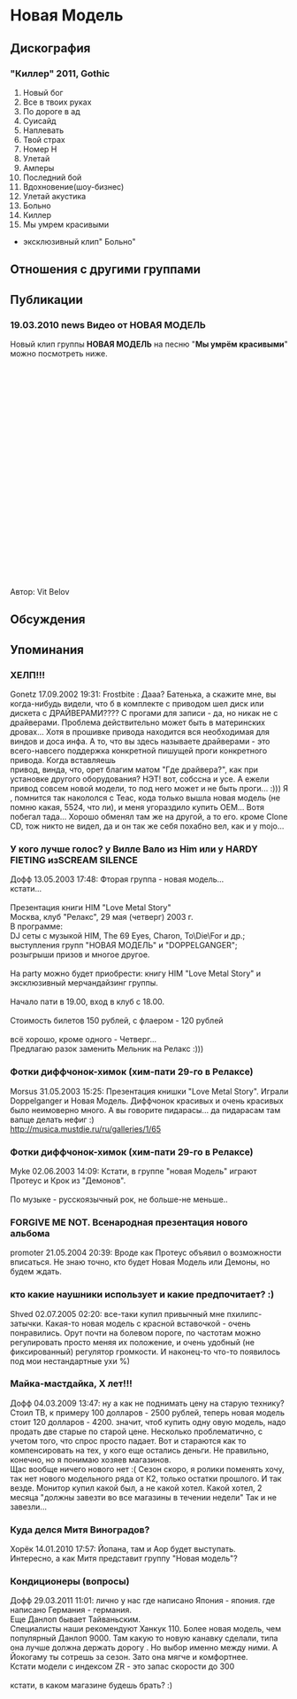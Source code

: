 # Новая Модель



## Дискография

### "Киллер" 2011, Gothic

01. Новый бог
02. Все в твоих руках
03. По дороге в ад
04. Суисайд
05. Наплевать
06. Твой страх
07. Номер Н
08. Улетай
09. Амперы
10. Последний бой
11. Вдохновение(шоу-бизнес)
12. Улетай акустика
13. Больно
14. Киллер
15. Мы умрем красивыми
+ эксклюзивный клип" Больно"


## Отношения с другими группами


## Публикации

### 19.03.2010 news Видео от НОВАЯ МОДЕЛЬ

<P>Новый клип группы <STRONG>НОВАЯ МОДЕЛЬ</STRONG> на песню "<STRONG>Мы умрём красивыми</STRONG>" можно посмотреть ниже.</P>
<P>
<CENTER>
<OBJECT height=385 width=480><PARAM NAME="movie" VALUE="http://www.youtube.com/v/ZPPOhnDZT5U&hl=ru_RU&fs=1&"><PARAM NAME="allowFullScreen" VALUE="true"><PARAM NAME="allowscriptaccess" VALUE="always">
<embed src="http://www.youtube.com/v/ZPPOhnDZT5U&hl=ru_RU&fs=1&" type="application/x-shockwave-flash" allowscriptaccess="always" allowfullscreen="true" width="480" height="385"></embed></OBJECT>
<P></P></CENTER>
Автор: Vit Belov


## Обсуждения


## Упоминания

### ХЕЛП!!!

Gonetz 17.09.2002 19:31:
Frostbite : Дааа? Батенька, а скажите мне, вы когда-нибудь видели, что б в комплекте с приводом шел диск или дискета с ДРАЙВЕРАМИ???? С прогами для записи - да, но никак не с драйверами. Проблема действительно может быть в материнских дровах... Хотя в прошивке привода находится вся необходимая для виндов и доса инфа. А то, что вы здесь называете драйверами - это всего-навсего поддержка конкретной пишущей проги конкретного привода. Когда вставляешь <BR>привод, винда, что, орет благим матом "Где драйвера?", как при установке другого оборудования? НЭТ! вот, собссна и усе. А ежели привод совсем новой модели, то под него может и не быть проги... :))) Я , помнится так накололся с Teac, кода только вышла новая модель (не помню какая, 5524, что ли), и меня угораздило купить OEM... Вотя побегал тада... Хорошо обменял там же на другой, а то его. кроме Clone CD, тож никто не видел, да и он так же себя похабно вел, как и у mojo...

### У кого лучше голос? у Вилле Вало из Him или у HARDY FIETING изSCREAM SILENCE

Дофф 13.05.2003 17:48:
Фторая группа - новая модель...<BR>кстати... <BR><BR>Презентация книги HIM "Love Metal Story"  <BR>Москва, клуб "Релакс", 29 мая (четверг) 2003 г.<BR>В программе:<BR>DJ сеты с музыкой HIM, The 69 Eyes, Charon, To\Die\For и др.;<BR>выступления групп "НОВАЯ МОДЕЛЬ" и "DOPPELGANGER";<BR>розыгрыши призов и многое другое.<BR><BR>На party можно будет приобрести: книгу HIM "Love Metal Story" и эксклюзивный мерчандайзинг группы.<BR><BR>Начало пати в 19.00, вход в клуб с 18.00.<BR><BR>Стоимость билетов 150 рублей, с флаером - 120 рублей<BR> <BR>всё хорошо, кроме одного - Четверг...<BR>Предлагаю разок заменить Мельник на Релакс :)))

### Фотки диффчонок-химок (хим-пати 29-го в Релаксе)

Morsus 31.05.2003 15:25:
Презентация книшки "Love Metal Story". Играли Doppelganger и Новая Модель. Диффчонок красивых и очень красивых было неимоверно много. А вы говорите пидарасы... да пидарасам там вапще делать нефиг :)<BR><A HREF="http://musica.mustdie.ru/ru/galleries/1/65" target="_blank">http://musica.mustdie.ru/ru/galleries/1/65</A>

### Фотки диффчонок-химок (хим-пати 29-го в Релаксе)

Myke 02.06.2003 14:09:
Кстати, в группе "новая Модель" играют Протеус и Крок из "Демонов".<BR><BR>По музыке - русскоязычный рок, не больше-не меньше..

### FORGIVE ME NOT. Всенародная презентация нового альбома

promoter 21.05.2004 20:39:
Вроде как Протеус объявил о возможности вписаться. Не знаю точно, кто будет Новая Модель или Демоны, но будем ждать.

### кто какие наушники использует и какие предпочитает? :)

Shved  02.07.2005 02:20:
все-таки купил привычный мне пхилипс-затычки. Какая-то новая модель с красной вставочкой - очень понравились. Орут почти на болевом пороге, по частотам можно регулировать просто меняя их положение, и очень удобный (не фиксированный) регулятор громкости. И наконец-то что-то появилось под мои нестандартные ухи %)

### Майка-мастдайка, X лет!!!

Дофф 04.03.2009 13:47:
ну а как не поднимать цену на старую технику? Стоил ТВ, к примеру 100 долларов - 2500 рублей, теперь новая модель стоит 120 долларов - 4200. значит, чтоб купить одну овую модель, надо продать две старые по старой цене. Несколько проблематично, с учетом того, что спрос просто падает. Вот и стараются как то компенсировать на тех, у кого еще остались деньги. Не правильно, конечно, но я понимаю хозяев магазинов.<BR>Щас вообще ничего нового нет :( Сезон скоро, я ролики поменять хочу, так нет нового модельного ряда от К2, только остатки прошлого. И так везде. Монитор купил какой был, а не какой хотел. Какой хотел, 2 месяца "должны завезти во все магазины в течении недели" Так и не завезли...

### Куда делся Митя Виноградов?

Хорёк 14.01.2010 17:57:
Йопана, там и Аор будет выступать.<BR>Интересно, а как Митя представит группу "Новая модель"? 

### Кондиционеры (вопросы)

Дофф 29.03.2011 11:01:
лично у нас где написано Япония - япония. где написано Германия - германия.<BR>Еще Данлоп бывает Тайваньским.<BR>Специалисты наши рекомендуют Ханкук 110. Более новая модель, чем популярный Данлоп 9000. Там какую то новую канавку сделали, типа она лучше должна держать дорогу . Но выбор именно между ними. А Йокогаму ты сотрешь за сезон. Зато она мягче и комфортнее.<BR>Кстати модели с индексом ZR - это запас скорости до 300<BR><BR>кстати, в каком магазине будешь брать? :)

